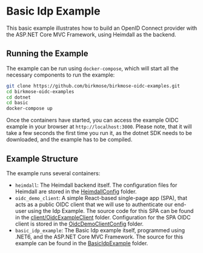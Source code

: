 # Basic Idp Example

This basic example illustrates how to build an OpenID Connect provider with the ASP.NET Core MVC Framework, using Heimdall as the backend.

## Running the Example

The example can be run using `docker-compose`, which will start all the necessary components to run the example: 

```bash
git clone https://github.com/birkmose/birkmose-oidc-examples.git
cd birkmose-oidc-examples
cd dotnet
cd basic
docker-compose up
```

Once the containers have started, you can access the example OIDC example in your browser at `http://localhost:3000`. Please note, that it will take a few seconds the first time you run it, as the dotnet SDK needs to be downloaded, and the example has to be compiled.

## Example Structure

The example runs several containers:

* `heimdall`: The Heimdall backend itself. The configuration files for Heimdall are stored in the [HeimdallConfig](./HeimdallConfig) folder.
* `oidc_demo_client`: A simple React-based single-page app (SPA), that acts as a public OIDC client that we will use to authenticate our end-user using the Idp Example. The source code for this SPA can be found in the [client/OidcExampleClient](../../client/OidcExampleClient/) folder. Configuration for the SPA OIDC client is stored in the [OidcDemoClientConfig](./OidcDemoClientConfig/) folder.
* `basic_idp_example`: The Basic Idp example itself, programmed using .NET6, and the ASP.NET Core MVC Framework. The source for this example can be found in the [BasicIdpExample](./BasicIdpExample/) folder.
